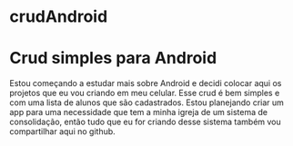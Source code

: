 # crudAndroid
Crud simples para Android
===

Estou começando a estudar mais sobre Android e decidi colocar aqui os projetos que eu vou criando em meu celular.
Esse crud é bem simples e com uma lista de alunos que são cadastrados.
Estou planejando criar um app para uma necessidade que tem a minha igreja de um sistema de consolidação, então tudo que 
eu for criando desse sistema também vou compartilhar aqui no github.


